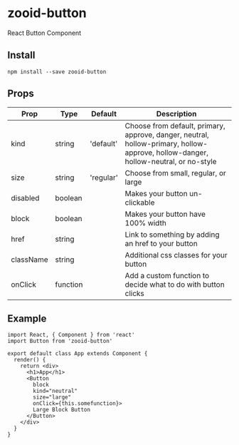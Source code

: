 # zooid-button
React Button Component

## Install
```
npm install --save zooid-button
```
## Props
| Prop      | Type   | Default | Description                          |
| ----------| -------| --------| -------------------------------------|
| kind      | string |'default'| Choose from default, primary, approve, danger, neutral, hollow-primary, hollow-approve, hollow-danger, hollow-neutral, or no-style|
| size      | string |'regular'| Choose from small, regular, or large|
| disabled  | boolean|         | Makes your button un-clickable|
| block     | boolean|         | Makes your button have 100% width|
| href      | string |         | Link to something by adding an href to your button|
| className | string |         | Additional css classes for your button|
| onClick   |function|         | Add a custom function to decide what to do with button clicks|


## Example
```
import React, { Component } from 'react'
import Button from 'zooid-button'

export default class App extends Component {
  render() {
    return <div>
      <h1>App</h1>
      <Button
        block
        kind="neutral"
        size="large"
        onClick={this.somefunction}>
        Large Block Button
      </Button>
    </div>
  }
}
```
